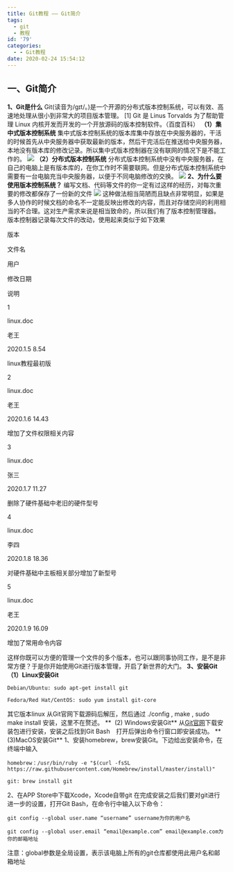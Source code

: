```yaml
---
title: Git教程 —— Git简介
tags:
  - git
  - 教程
id: '79'
categories:
  - - Git教程
date: 2020-02-24 15:54:12
---
```


## **一、Git简介**

**1、Git是什么** Git(读音为/gɪt/。)是一个开源的分布式版本控制系统，可以有效、高速地处理从很小到非常大的项目版本管理。 \[1\] Git 是 Linus Torvalds 为了帮助管理 Linux 内核开发而开发的一个开放源码的版本控制软件。（百度百科） **（1）集中式版本控制系统** 集中式版本控制系统的版本库集中存放在中央服务器的，干活的时候首先从中央服务器中获取最新的版本，然后干完活后在推送给中央服务器，本地没有版本库的修改记录。所以集中式版本控制器在没有联网的情况下是不能工作的。 ![](https://cdn.jsdelivr.net/gh/taoidle/taoidle.github.io@master/assets/images/1587996764-图片1.png) **（2）分布式版本控制系统** 分布式版本控制系统中没有中央服务器，在自己的电脑上是有版本库的，在你工作时不需要联网。但是分布式版本控制系统中需要有一台电脑充当中央服务器，以便于不同电脑修改的交换。 ![](https://cdn.jsdelivr.net/gh/taoidle/taoidle.github.io@master/assets/images/1587996849-图片2.png) **2、为什么要使用版本控制系统？** 编写文档、代码等文件的你一定有过这样的经历，对每次重要的修改都保存了一份新的文件 ![](https://cdn.jsdelivr.net/gh/taoidle/taoidle.github.io@master/assets/images/1587997204-图片3.png) 这种做法相当简陋而且缺点非常明显，如果是多人协作的时候文档的命名不一定能反映出修改的内容，而且对存储空间的利用相当的不合理。这对生产需求来说是相当致命的，所以我们有了版本控制管理器。 版本控制器记录每次文件的改动，使用起来类似于如下效果

版本

文件名

用户

修改日期

说明

1

linux.doc

老王

2020.1.5 8.54

linux教程最初版

2

linux.doc

老王

2020.1.6 14.43

增加了文件权限相关内容

3

linux.doc

张三

2020.1.7 11.27

删除了硬件基础中老旧的硬件型号

4

linux.doc

李四

2020.1.8 18.36

对硬件基础中主板相关部分增加了新型号

5

linux.doc

老王

2020.1.9 16.09

增加了常用命令内容

这样你既可以方便的管理一个文件的多个版本，也可以跟同事协同工作，是不是非常方便？于是你开始使用Git进行版本管理，开启了新世界的大门。 **3、安装Git** **（1）Linux安装Git**

```shell
Debian/Ubuntu: sudo apt-get install git

Fedora/Red Hat/CentOS: sudo yum install git-core
```

其它版本linux 从Git官网下载源码后解压，然后通过 ./config , make , sudo make install 安装，这里不在赘述。 **  (2) Windows安装Git** 从[Git官网](https://git-scm.com/)下载安装包进行安装，安装之后找到Git Bash　打开后弹出命令行窗口即安装成功。 **  (3)MacOS安装Git** 1、安装homebrew，brew安装Git。下边给出安装命令，在终端中输入

```shell
homebrew：/usr/bin/ruby -e "$(curl -fsSL https://raw.githubusercontent.com/Homebrew/install/master/install)"

git: brew install git
```

2、在APP Store中下载Xcode，Xcode自带git 在完成安装之后我们要对git进行进一步的设置，打开Git Bash，在命令行中输入以下命令：

```shell
git config --global user.name “username” username为你的用户名

git config --global user.email “email@example.com” email@example.com为你的邮箱地址
```

注意：global参数是全局设置，表示该电脑上所有的git仓库都使用此用户名和邮箱地址